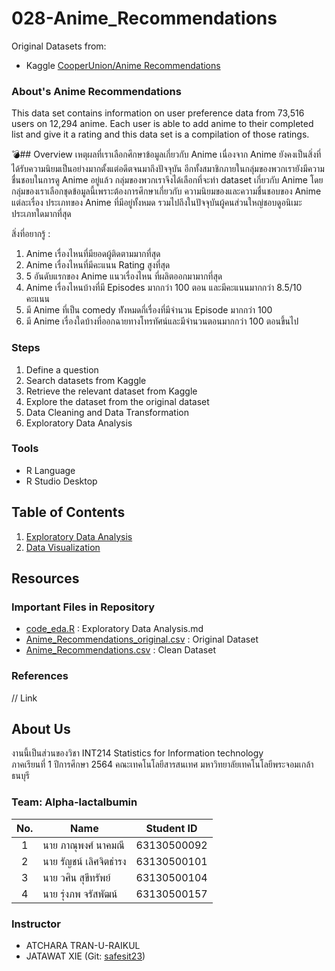 # 028-Anime_Recommendations

Original Datasets from: 
 - Kaggle [CooperUnion/Anime Recommendations](https://www.kaggle.com/CooperUnion/anime-recommendations-database?select=anime.csv)

### About's Anime Recommendations

This data set contains information on user preference data from 73,516 users on 12,294 anime. Each user is able to add anime to 
their completed list and give it a rating and this data set is a compilation of those ratings.


:bomb:## Overview
เหตุผลที่เราเลือกศึกษาข้อมูลเกี่ยวกับ Anime เนื่องจาก Anime ยังคงเป็นสิ่งที่ได้รับความนิยมเป็นอย่างมากตั้งแต่อดีตจนมาถึงปัจจุบัน อีกทั้งสมาชิกภายในกลุ่มของพวกเรายังมีความชื่นชอบในการดู Anime อยู่แล้ว กลุ่มของพวกเราจึงได้เลือกที่จะทำ dataset เกี่ยวกับ Anime โดยกลุ่มของเราเลือกชุดข้อมูลนี้เพราะต้องการศึกษาเกี่ยวกับ ความนิยมของและความชื่นชอบของ Anime แต่ละเรื่อง ประเภทของ Anime ที่มีอยู่ทั้งหมด รวมไปถึงในปัจจุบันผู้คนส่วนใหญ่ชอบดูอนิเมะประเภทใดมากที่สุด

สิ่งที่อยากรู้ :
1. Anime เรื่องไหนที่มียอดผู้ติดตามมากที่สุด
2. Anime เรื่องไหนที่มีคะแนน Rating สูงที่สุด
3. 5 อันดับแรกของ Anime แนวเรื่องไหน ที่ผลิตออกมามากที่สุด
4. Anime เรื่องไหนบ้างที่มี Episodes มากกว่า 100 ตอน และมีคะแนนมากกว่า 8.5/10 คะแนน
5. มี Anime ที่เป็น comedy ทัังหมดกี่เรื่องที่มีจำนวน Episode มากกว่า 100 
6. มี Anime เรื่องใดบ้างที่ออกฉายทางโทรทัศน์และมีจำนวนตอนมากกว่า 100 ตอนขึ้นไป

### Steps

1. Define a question
2. Search datasets from Kaggle
3. Retrieve the relevant dataset from Kaggle
4. Explore the dataset from the original dataset
5. Data Cleaning and Data Transformation
6. Exploratory Data Analysis

### Tools

- R Language
- R Studio Desktop

## Table of Contents

1. [Exploratory Data Analysis](./exploratory.md)
2. [Data Visualization]()

## Resources

### Important Files in Repository

- [code_eda.R](./code_eda.R) : Exploratory Data Analysis.md
- [Anime_Recommendations_original.csv](./anime_recommendation.csv) : Original Dataset
- [Anime_Recommendations.csv](./anime_clean.csv) : Clean Dataset

### References

// Link

## About Us

งานนี้เป็นส่วนของวิชา INT214 Statistics for Information technology <br/> ภาคเรียนที่ 1 ปีการศึกษา 2564 คณะเทคโนโลยีสารสนเทศ มหาวิทยาลัยเทคโนโลยีพระจอมเกล้าธนบุรี

### Team: Alpha-lactalbumin
| No. | Name              | Student ID   |
|:---:|-------------------|--------------|
|  1  | นาย ภาณุพงศ์ นาคมณี    | 63130500092  |
|  2  | นาย รัญชน์ เลิศจิตธำรง    | 63130500101  |
|  3  | นาย วศิน สุขีทรัพย์   | 63130500104 |
|  4  | นาย รุ่งภพ จรัสพัฒน์     | 63130500157 |

### Instructor

- ATCHARA TRAN-U-RAIKUL
- JATAWAT XIE (Git: [safesit23](https://github.com/safesit23))



